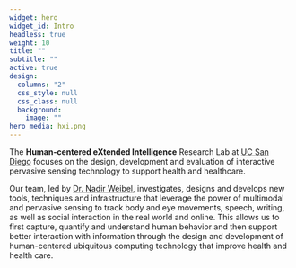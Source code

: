 ```yaml
---
widget: hero
widget_id: Intro
headless: true
weight: 10
title: ""
subtitle: ""
active: true
design:
  columns: "2"
  css_style: null
  css_class: null
  background:
    image: ""
hero_media: hxi.png
---
```

The **Human-centered eXtended Intelligence** Research Lab at [UC San Diego](https://ucsd.edu) focuses on the design, development and evaluation of interactive pervasive sensing technology to support health and healthcare. 

Our team, led by [Dr. Nadir Weibel](https://www.ubicomp.ucsd.edu/weibel), investigates, designs and develops new tools, techniques and infrastructure that leverage the power of multimodal and pervasive sensing to track body and eye movements, speech, writing, as well as social interaction in the real world and online. This allows us to first capture, quantify and understand human behavior and then support better interaction with information through the design and development of human-centered ubiquitous computing technology that improve health and health care.
